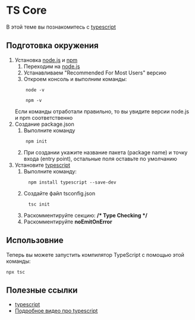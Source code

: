 # TS Core
В этой теме вы познакомитесь с [typescript](https://www.typescriptlang.org/) 

## Подготовка окружения
1. Установка [node.js](https://nodejs.org/en) и [npm](https://www.npmjs.com/)
    1. Переходим на [node.js](https://nodejs.org/en)
    2. Устанавливаем "Recommended For Most Users" версию
    3. Откроем консоль и выполним команды:
    ```
        node -v
    ```
    ```
        npm -v
    ```
   Если команды отработали правильно, то вы увидите версии node.js и npm соответственно
2. Создание package.json
   1. Выполните команду
    ```
        npm init
    ```
   2. При создании укажите название пакета (package name) и точку входа (entry point), остальные поля оставьте по умолчанию
3. Установите [typescript](https://www.typescriptlang.org/)
   1. Выполните команду:
   ```
        npm install typescript --save-dev
   ``` 
   2. Создайте файл tsconfig.json
   ```
        tsc init
   ```
   3. Раскомментируйте секцию: __/* Type Checking */__
   4. Раскомментируйте __noEmitOnError__

## Использовние

Теперь вы можете запустить компилятор TypeScript с помощью этой команды:

```
npx tsc
```

## Полезные ссылки
- [typescript](https://www.typescriptlang.org/) 
- [Подробное видео про typescript](https://www.youtube.com/watch?v=7NU6K4170As&list=PLqKQF2ojwm3nW-cQeSER79xdpK3vL5c-g)
